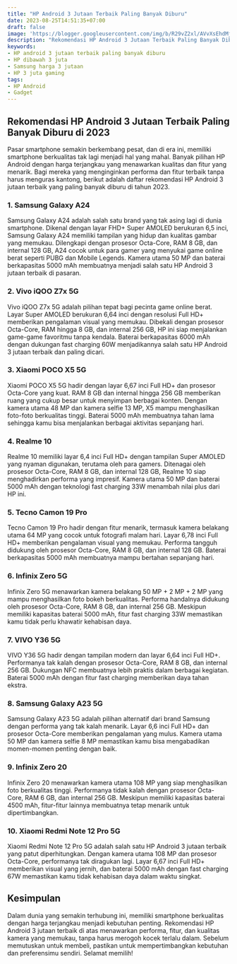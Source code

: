 ```yaml
---
title: "HP Android 3 Jutaan Terbaik Paling Banyak Diburu"
date: 2023-08-25T14:51:35+07:00
draft: false
image: 'https://blogger.googleusercontent.com/img/b/R29vZ2xl/AVvXsEhdMjuOkqYx5ICsP4MJFymX4hagb4kmnxh5AAvcvTbPT64zYxrDgvhulOOgbSSDGjG3-3hTTAH8ACZOBry2agki-hnP09n_Vm9Yvii0TcfkSsrHonmQ2l4bk37jzWqaI2EwmD6Bp-cL0LWxBt2B7BxCj1CiRrSqh75hdep8wp2JCA1UA2-VY6H3Q3XKU5I/s1600/HP%20Android%203%20Jutaan%20Terbaik%20Paling%20Banyak%20Diburu.png'
description: "Rekomendasi HP Android 3 Jutaan Terbaik Paling Banyak Diburu di 2023: Samsung Galaxy A24, Vivo iQOO Z7x 5G, Xiaomi POCO X5 5G, Realme 10, Tecno Camon 19 Pro, Infinix Zero 5G, VIVO Y36 5G, Samsung Galaxy A23 5G, Infinix Zero 20 ,Xiaomi Redmi Note 12 Pro 5G"
keywords:
- HP android 3 jutaan terbaik paling banyak diburu
- HP dibawah 3 juta
- Samsung harga 3 jutaan
- HP 3 juta gaming
tags:
- HP Android
- Gadget
---
```


## Rekomendasi HP Android 3 Jutaan Terbaik Paling Banyak Diburu di 2023

Pasar smartphone semakin berkembang pesat, dan di era ini, memiliki smartphone berkualitas tak lagi menjadi hal yang mahal. Banyak pilihan HP Android dengan harga terjangkau yang menawarkan kualitas dan fitur yang menarik. Bagi mereka yang menginginkan performa dan fitur terbaik tanpa harus menguras kantong, berikut adalah daftar rekomendasi HP Android 3 jutaan terbaik yang paling banyak diburu di tahun 2023.

### 1. Samsung Galaxy A24

Samsung Galaxy A24 adalah salah satu brand yang tak asing lagi di dunia smartphone. Dikenal dengan layar FHD+ Super AMOLED berukuran 6,5 inci, Samsung Galaxy A24 memiliki tampilan yang hidup dan kualitas gambar yang memukau. Dilengkapi dengan prosesor Octa-Core, RAM 8 GB, dan internal 128 GB, A24 cocok untuk para gamer yang menyukai game online berat seperti PUBG dan Mobile Legends. Kamera utama 50 MP dan baterai berkapasitas 5000 mAh membuatnya menjadi salah satu HP Android 3 jutaan terbaik di pasaran.

### 2. Vivo iQOO Z7x 5G

Vivo iQOO Z7x 5G adalah pilihan tepat bagi pecinta game online berat. Layar Super AMOLED berukuran 6,64 inci dengan resolusi Full HD+ memberikan pengalaman visual yang memukau. Dibekali dengan prosesor Octa-Core, RAM hingga 8 GB, dan internal 256 GB, HP ini siap menjalankan game-game favoritmu tanpa kendala. Baterai berkapasitas 6000 mAh dengan dukungan fast charging 60W menjadikannya salah satu HP Android 3 jutaan terbaik dan paling dicari.

### 3. Xiaomi POCO X5 5G

Xiaomi POCO X5 5G hadir dengan layar 6,67 inci Full HD+ dan prosesor Octa-Core yang kuat. RAM 8 GB dan internal hingga 256 GB memberikan ruang yang cukup besar untuk menyimpan berbagai konten. Dengan kamera utama 48 MP dan kamera selfie 13 MP, X5 mampu menghasilkan foto-foto berkualitas tinggi. Baterai 5000 mAh membuatnya tahan lama sehingga kamu bisa menjalankan berbagai aktivitas sepanjang hari.

### 4. Realme 10

Realme 10 memiliki layar 6,4 inci Full HD+ dengan tampilan Super AMOLED yang nyaman digunakan, terutama oleh para gamers. Ditenagai oleh prosesor Octa-Core, RAM 8 GB, dan internal 128 GB, Realme 10 siap menghadirkan performa yang impresif. Kamera utama 50 MP dan baterai 5000 mAh dengan teknologi fast charging 33W menambah nilai plus dari HP ini.

### 5. Tecno Camon 19 Pro

Tecno Camon 19 Pro hadir dengan fitur menarik, termasuk kamera belakang utama 64 MP yang cocok untuk fotografi malam hari. Layar 6,78 inci Full HD+ memberikan pengalaman visual yang memukau. Performa tangguh didukung oleh prosesor Octa-Core, RAM 8 GB, dan internal 128 GB. Baterai berkapasitas 5000 mAh membuatnya mampu bertahan sepanjang hari.

### 6. Infinix Zero 5G

Infinix Zero 5G menawarkan kamera belakang 50 MP + 2 MP + 2 MP yang mampu menghasilkan foto bokeh berkualitas. Performa handalnya didukung oleh prosesor Octa-Core, RAM 8 GB, dan internal 256 GB. Meskipun memiliki kapasitas baterai 5000 mAh, fitur fast charging 33W memastikan kamu tidak perlu khawatir kehabisan daya.

### 7. VIVO Y36 5G

VIVO Y36 5G hadir dengan tampilan modern dan layar 6,64 inci Full HD+. Performanya tak kalah dengan prosesor Octa-Core, RAM 8 GB, dan internal 256 GB. Dukungan NFC membuatnya lebih praktis dalam berbagai kegiatan. Baterai 5000 mAh dengan fitur fast charging memberikan daya tahan ekstra.

### 8. Samsung Galaxy A23 5G

Samsung Galaxy A23 5G adalah pilihan alternatif dari brand Samsung dengan performa yang tak kalah menarik. Layar 6,6 inci Full HD+ dan prosesor Octa-Core memberikan pengalaman yang mulus. Kamera utama 50 MP dan kamera selfie 8 MP memastikan kamu bisa mengabadikan momen-momen penting dengan baik.

### 9. Infinix Zero 20

Infinix Zero 20 menawarkan kamera utama 108 MP yang siap menghasilkan foto berkualitas tinggi. Performanya tidak kalah dengan prosesor Octa-Core, RAM 6 GB, dan internal 256 GB. Meskipun memiliki kapasitas baterai 4500 mAh, fitur-fitur lainnya membuatnya tetap menarik untuk dipertimbangkan.

### 10. Xiaomi Redmi Note 12 Pro 5G

Xiaomi Redmi Note 12 Pro 5G adalah salah satu HP Android 3 jutaan terbaik yang patut diperhitungkan. Dengan kamera utama 108 MP dan prosesor Octa-Core, performanya tak diragukan lagi. Layar 6,67 inci Full HD+ memberikan visual yang jernih, dan baterai 5000 mAh dengan fast charging 67W memastikan kamu tidak kehabisan daya dalam waktu singkat.

## Kesimpulan

Dalam dunia yang semakin terhubung ini, memiliki smartphone berkualitas dengan harga terjangkau menjadi kebutuhan penting. Rekomendasi HP Android 3 jutaan terbaik di atas menawarkan performa, fitur, dan kualitas kamera yang memukau, tanpa harus merogoh kocek terlalu dalam. Sebelum memutuskan untuk membeli, pastikan untuk mempertimbangkan kebutuhan dan preferensimu sendiri. Selamat memilih!